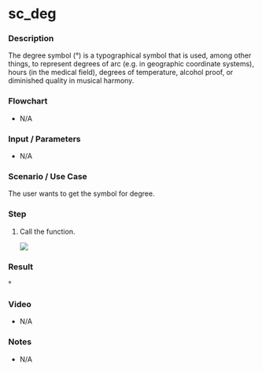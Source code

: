 # sc_deg

### Description

The degree symbol (°) is a typographical symbol that is used, among other things, to represent degrees of arc (e.g. in geographic coordinate systems), hours (in the medical field), degrees of temperature, alcohol proof, or diminished quality in musical harmony.

### Flowchart

- N/A 

### Input / Parameters

- N/A

### Scenario / Use Case

The user wants to get the symbol for degree.

### Step

1. Call the function.
    
    ![](../../../../document/function/SpecialCharacter/sc_deg/sc_deg-step-1.png?raw=true)
 
### Result

 °
 
### Video

- N/A

<!--[![Video](http://i.imgur.com/Ot5DWAW.png)](https://youtu.be/StTqXEQ2l-Y?t=35s)-->

### Notes

- N/A